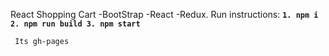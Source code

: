 React Shopping Cart
    -BootStrap
    -React
    -Redux.
    Run instructions:
        **`1. npm i
        2. npm run build
        3. npm start`**
        
        
     Its gh-pages